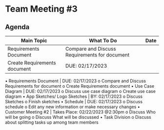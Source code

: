 # Team Meeting #3

## Agenda
|       Main Topic      |                  What To Do                   |       Date      |
| --------------------- | --------------------------------------------- | --------------- |
| Requirements Document | Compare and Discuss Requirements for document 
                          Create Requirements document                  | DUE: 02/17/2023 |




•	Requirements Document | DUE: 02/17/2023
    o	Compare and Discuss Requirements for document
    o	Create Requirements document 
•	Use Case Diagram | DUE: 02/17/2023
    o	Discuss use case diagram
    o	Create use case diagram
•	App Sketches/ Logo Sketches | BY: 02/17/2023
    o	Discuss Sketches
    o	Finish sketches
•	Schedule | DUE: 02/17/2023
    o	Discuss schedule
    o	Edit any new information or make necessary changes 
•	Customer Meeting #2 | Takes Place: 02/22/2023 @2:30pm
    o	Discuss Who will be going
    o	Discuss What will be discussed
•	Task Division
    o	Discuss about splitting tasks up among team members
